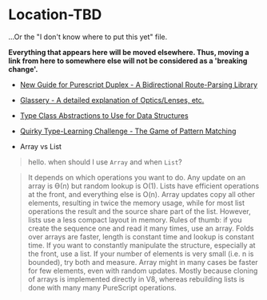 # Location-TBD

...Or the "I don't know where to put this yet" file.

**Everything that appears here will be moved elsewhere. Thus, moving a link from here to somewhere else will not be considered as a 'breaking change'.**

- [New Guide for Purescript Duplex - A Bidirectional Route-Parsing Library](https://discourse.purescript.org/t/new-guide-for-purescript-routing-duplex-a-bidirectional-route-parsing-library/500)
- [Glassery - A detailed explanation of Optics/Lenses, etc.](http://oleg.fi/gists/posts/2017-04-18-glassery.html)
- [Type Class Abstractions to Use for Data Structures](https://discourse.purescript.org/t/typeclass-abstraction-to-use-for-data-structures/479/12)

- [Quirky Type-Learning Challenge - The Game of Pattern Matching](https://blog.functorial.com/posts/2017-10-28-The-Game-Of-Pattern-Matching.html)

- Array vs List
> hello. when should I use `Array` and when `List`?

> It depends on which operations you want to do. Any update on an array is Ө(n) but random lookup is O(1). Lists have efficient operations at the front, and everything else is O(n). Array updates copy all other elements, resulting in twice the memory usage, while for most list operations the result and the source share part of the list. However, lists use a less compact layout in memory.
> Rules of thumb: if you create the sequence one and read it many times, use an array. Folds over arrays are faster, length is constant time and lookup is constant time. If you want to constantly manipulate the structure, especially at the front, use a list.
> If your number of elements is very small (i.e. n is bounded), try both and measure. Array might in many cases be faster for few elements, even with random updates. Mostly because cloning of arrays is implemented directly in V8, whereas rebuilding lists is done with many many PureScript operations.
